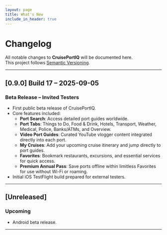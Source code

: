```yaml
---
layout: page
title: What's New
include_in_header: true
---
```


# Changelog
All notable changes to **CruisePortIQ** will be documented here.  
This project follows [Semantic Versioning](https://semver.org/).

---

## [0.9.0] Build 17 – 2025-09-05
### Beta Release – Invited Testers
- First public beta release of CruisePortIQ.
- Core features included:
  - **Port Search**: Access detailed port guides worldwide.
  - **Port Tabs**: Things to Do, Food & Drink, Hotels, Transport, Weather, Medical, Police, Banks/ATMs, and Overview.
  - **Video Port Guides**: Curated YouTube vlogger content integrated directly into each port.
  - **My Cruises**: Add your upcoming cruise itinerary and jump directly to port guides.
  - **Favorites**: Bookmark restaurants, excursions, and essential services for quick access.
  - **Premium Annual Pass**: Save ports offline within limitless Favorites for use without Wi-Fi or roaming.
- Initial iOS TestFlight build prepared for external testers.

---

## [Unreleased]
### Upcoming
- Android beta release.

---
